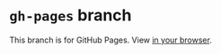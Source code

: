 # `gh-pages` branch
This branch is for GitHub Pages. View [in your browser](https://LB--.GitHub.IO/PolyStatic/).

